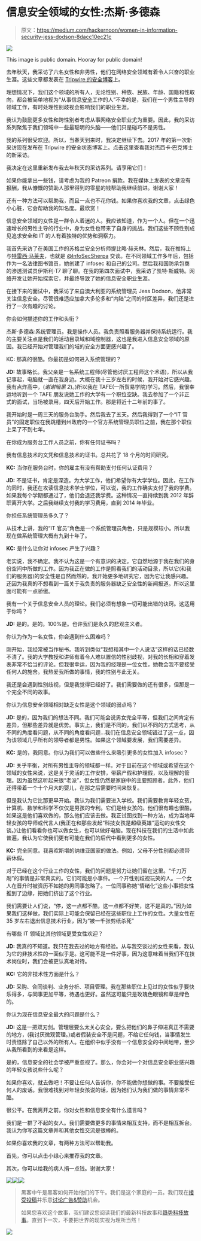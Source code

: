 # 信息安全领域的女性:杰斯·多德森

> 原文：<https://medium.com/hackernoon/women-in-information-security-jess-dodson-8dacc10ec21c>

![](img/f8c09b342ffd99b0905d8e8bd1106bb8.png)

This image is public domain. Hooray for public domain!

去年秋天，我采访了六名女性和非男性，他们在网络安全领域有着令人兴奋的职业生涯。这些文章都发表在 [Tripwire 的安全博客](https://www.tripwire.com/state-of-security/)上。

理想情况下，我们这个领域的所有人，无论性别、种族、民族、年龄、国籍和性取向，都会被简单地视为“从事信息[安全](https://hackernoon.com/tagged/security)工作的人”不幸的是，我们在一个男性主导的领域工作，有时处理性别歧视会影响我们的职业生涯。

我认为鼓励更多女性和跨性别者考虑从事网络安全职业尤为重要。因此，我的采访系列聚焦于我们领域中一些最聪明的头脑——他们只是碰巧不是男性。

我的系列很受欢迎。所以，当春天到来时，我决定继续下去。2017 年的第一次新采访现在发布在 Tripwire 的安全状态博客上。点击这里查看我对杰西卡·巴克博士的新采访。

我决定在这里重新发布我去年秋天的采访系列。请享用它们！

如果你能拿出一些钱，请考虑为我的 Patreon 捐款。我在媒体上发表的文章没有报酬，我从慷慨的赞助人那里得到的零星的钱帮助我继续前进。谢谢大家！

还有一种方法可以帮助我，而且一点也不花你钱。如果你喜欢我的文章，点击绿色小心脏，它会帮助我的知名度。最欣赏！

信息安全领域的女性是一群令人着迷的人。我应该知道，作为一个人。但在一个迅速增长的男性主导的行业中，身为女性也带来了自身的挑战。我们这些不顾性别成见追求安全和 IT 的人有着独特的优势和洞察力。

我首先采访了在美国工作的苏格兰安全分析师提比略·赫夫林。然后，我在推特上与[特雷西·马莱夫](https://hackernoon.com/women-in-information-security-tracy-maleeff-e355db684955)，也就是 [@InfoSecSherpa](https://twitter.com/infosecsherpa) 交谈。在不同领域工作多年后，包括作为一名法律图书馆员，她创建了 infosec 和自己的公司。然后我和国防承包商的渗透测试员伊斯利·T7 聊了聊。在我的第四次面试中，我采访了凯特·斯威特。网络开发让她开始探索它，并最终导致了她的信息安全职业生涯。

在接下来的面试中，我采访了来自澳大利亚的系统管理员 Jess Dodson，他非常关注信息安全。尽管很难适应加拿大多伦多和“内陆”之间的时区差异，我们还是进行了一次有趣的讨论。

你会如何描述你的工作和头衔？

杰斯·多德森:系统管理员。我是操作人员。我负责照看服务器并保持系统运行。我的主要关注点是我们的活动目录域和域控制器，这也是我进入信息安全领域的原因。我已经开始对管理我们的域的安全方面更感兴趣了。

KC: 那真的很酷。你最初是如何进入系统管理的？

**JD:** 故事略长。我父亲是一名系统工程师(尽管他讨厌工程师这个术语)，所以从我记事起，电脑就一直在我身边。大概在我十三岁左右的时候，我开始对它感兴趣。我有点炸高中，(*谢谢暗黑 2*)。)所以我在 TAFE(一所贸易学院)学习。然后，我很幸运地听到一个 TAFE 朋友说她工作的大学有一个职位空缺。我去参加了一个非正式的面试，当场被录用，四天后开始工作。那是将近十二年前的事了。

我开始时是一周三天的服务台助手。然后我去了五天。然后我得到了一个“IT 官员”的固定职位在我跳槽到州政府的一个官方系统管理员职位之前，我在那个职位上呆了不到七年。

在你成为服务台工作人员之前，你有任何证书吗？

我有信息技术的文凭和信息技术的证书。总共花了 18 个月的时间研究。

**KC:** 当你在服务台时，你的雇主有没有帮助支付任何认证费用？

**JD:** 不是证书，肯定是深造。为大学工作，他们希望你有大学学位。因此，在工作的同时，我还在攻读信息技术学士学位，可以说，我的工作确实支付了我的学费。如果我每个学期都通过了，他们会退还我学费。这种情况一直持续到我 2012 年辞职离开大学。之后我继续支付我的学习费用，直到 2014 年毕业。

你担任系统管理员多久了？

从技术上讲，我的“IT 官员”角色是一个系统管理员角色，只是规模较小。所以我现在做系统管理大概有九到十年了。

**KC:** 是什么让你对 infosec 产生了兴趣？

老实说，我不确定。我不认为这是一个有意识的决定。它自然地源于我在我们的身份空间中所做的工作。因为我正在做的工作是照看我们的活动目录，所以它(和我们的服务器)的安全性是自然而然的。我开始更多地研究它，因为它让我感兴趣。还因为我真的不想看到一篇关于我负责的服务器缺乏安全性的新闻报道。所以这里面可能有一点骄傲。

我有一个关于信息安全人员的理论。我们必须有想象一切可能出错的诀窍。这适用于你吗？

**JD:** 是的。是的。100%是。也许我们是永久的悲观主义者。

你认为作为一名女性，你会遇到什么困难吗？

刚开始，我经常被当作秘书。我听到类似“我想和其中一个人说话”这样的话已经数不清了。我的大学教授和讲师有着令人难以置信的性别歧视，对我的长相和穿着发表非常不恰当的评论。但我很幸运，因为我的经理是一位女性，她教会我不要接受任何人的施舍。我热爱我所做的事情，我的性别与此无关。

我还是会遇到性别歧视，但是我觉得已经好了。我们需要做的还有很多，但那是一个完全不同的故事。

你认为信息安全领域相对缺乏女性是这个领域的弱点吗？

**JD:** 是的，因为我们的想法不同。我们可能会说男女完全平等，但我们之间肯定有差异，但那些差异就是优势。事实上，我们是不同的，我们以不同的方式思考，从不同的角度看问题，从不同的角度看问题…我们在信息安全领域错过了这一点，因为该领域几乎所有的领导者都是男性。如果这个领域要发展，我们需要差异。

**KC:** 是的，我同意。你认为我们可以做些什么来吸引更多的女性加入 infosec？

**JD:** 关乎平衡，对所有男性主导的领域都一样。对于目前在这个领域或希望在这个领域的女性来说，这是关于灵活的工作安排，带薪产假和护理假，以及理解的管理。因为虽然这听起来很“老派”，但女性仍然是家庭中的主要照顾者。此外，他们还得带着一个十个月大的婴儿，在那之后需要时间来恢复。

但是我认为它比那更早开始。我认为我们需要进入学校。我们需要教育年轻女孩，计算机、数学和科学不仅仅是男孩的专利。它们是给女孩的。他们很有趣也很酷，如果这是他们喜欢做的，那么他们应该去做。我正试图找到一种方法，成为当地年轻女孩的导师或代言人(我正在和那些发起“科技女孩是超级英雄”运动的女性交谈。)让他们看看你也可以做女生，也可以做好电脑。现在科技在我们的生活中如此普遍，我认为它使我们更有可能在我们的后代中看到更多的女性。

**KC:** 完全同意。我喜欢斯堪的纳维亚国家的做法。例如，父母不分性别都必须带薪休假。

对于已经在这个行业工作的女性，我们的问题是努力让她们留在这里。“千刀万剐”的事情是非常真实的。它们可能是小事件。一个开性别歧视玩笑的人。一个女人在晋升时被资历不如她的男同事忽略了。一位同事称她“情绪化”这些小事把女性推到了边缘，把她们挤出了这个行业。

我们需要让人们说，“停，这一点都不酷，这一点都不好笑，这不是真的。”因为如果我们这样做，我们实际上可能会保留已经在这些职位上工作的女性。大量女性在 35 岁左右退出信息技术行业，因为“被一千张剪纸杀死”

有哪些 IT 领域比其他领域更受女性欢迎？

**JD:** 我真的不知道。我只在我去过的地方有经验。从与我交谈过的女性来看，我认为它的非技术性的一面似乎是。这可能不是一件好事，因为这意味着当我们不在技术岗位时，我们会被更认真地对待。

**KC:** 它的非技术性方面是什么？

**JD:** 采购、合同谈判、业务分析、项目管理。我在那些职位上见过的女性似乎要快乐得多，与同事更加平等，待遇也更好。虽然这可能只是玫瑰色眼镜和草是绿色的。

你认为现在信息安全最大的问题是什么？

**JD:** 这是一把双刃剑。管理层要么太关心安全，要么把他们的鼻子伸进真正不需要的地方，(我讨厌微观管理。)或者假装安全不是问题，不给它任何钱，当事情发生时责怪除了自己以外的所有人。在组织中似乎没有一个信息安全的中间地带，至少从我所看到的来看是这样。

是的，信息安全的社会学被严重忽视了。那么，你会对一个对信息安全职业感兴趣的年轻女孩说些什么呢？

如果你喜欢，就去做吧！不要让任何人告诉你，你不能做你想做的事。不要接受任何人的废话。我很难找到对年轻女孩说的话，因为她们认为我们做的事情非常不酷。

很公平。在我离开之前，你对女性和信息安全有什么遗言吗？

我们是一群了不起的女人。我们需要做更多的事情来相互支持，而不是相互拆台。我认为你写这篇文章并和其他女性交流是很棒的。

如果你喜欢我的文章，有两种方法可以帮助我。

首先，你可以点击小绿心来推荐我的文章。

其次，你可以给我的病人捐一点钱。谢谢大家！

[![](img/50ef4044ecd4e250b5d50f368b775d38.png)](http://bit.ly/HackernoonFB)[![](img/979d9a46439d5aebbdcdca574e21dc81.png)](https://goo.gl/k7XYbx)[![](img/2930ba6bd2c12218fdbbf7e02c8746ff.png)](https://goo.gl/4ofytp)

> 黑客中午是黑客如何开始他们的下午。我们是这个家庭的一员。我们现在[接受投稿](http://bit.ly/hackernoonsubmission)并乐意[讨论广告&赞助](mailto:partners@amipublications.com)机会。
> 
> 如果您喜欢这个故事，我们建议您阅读我们的最新科技故事和[趋势科技故事](https://hackernoon.com/trending)。直到下一次，不要把世界的现实视为理所当然！

![](img/be0ca55ba73a573dce11effb2ee80d56.png)